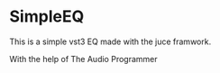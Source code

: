 # SimpleEQ

This is a simple vst3 EQ made with the juce framwork.

With the help of The Audio Programmer
